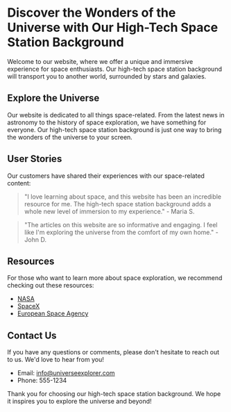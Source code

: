 <!--font:Roboto-->

# Discover the Wonders of the Universe with Our High-Tech Space Station Background

Welcome to our website, where we offer a unique and immersive experience for space enthusiasts. Our high-tech space station background will transport you to another world, surrounded by stars and galaxies.

## Explore the Universe

Our website is dedicated to all things space-related. From the latest news in astronomy to the history of space exploration, we have something for everyone. Our high-tech space station background is just one way to bring the wonders of the universe to your screen.

## User Stories

Our customers have shared their experiences with our space-related content:

> "I love learning about space, and this website has been an incredible resource for me. The high-tech space station background adds a whole new level of immersion to my experience." - Maria S.

> "The articles on this website are so informative and engaging. I feel like I'm exploring the universe from the comfort of my own home." - John D.

## Resources

For those who want to learn more about space exploration, we recommend checking out these resources:

- [NASA](#)
- [SpaceX](#)
- [European Space Agency](#)

## Contact Us

If you have any questions or comments, please don't hesitate to reach out to us. We'd love to hear from you!

- Email: info@universeexplorer.com
- Phone: 555-1234

Thank you for choosing our high-tech space station background. We hope it inspires you to explore the universe and beyond!

<!--

Write me content for website with wallpaper which alt text is:

"A group of Ainautes observing the rings of Saturn from a high-tech space station, surrounded by stars and galaxies."

The name/title of the page should not be 1:1 copy of the alt text but rather a real content of the website which is using this wallpaper.

- Use markdown format 
- Start with heading
- Heading should be short and concise
- The content should look like a real website 
- The website should not be about the wallpaper, wallpaper is just a related background
- Heading should be contain work "wallpaper" or "background"
- Include real sections like references, contact, user stories, etc. use things relevant to the page purpose.
- Feel free to use structure like headings, bullets, numbering, blockquotes, paragraphs, horizontal lines, etc.
- You can use formatting like bold or _italic_
- You can include UTF-8 emojis
- Links should be only #hash anchors (and you can refer to the document itself)
- Do not include images


---


# Explore the Universe with Our High-Tech Space Station Wallpaper

Welcome to our website, where we offer a unique and immersive experience for space enthusiasts. Our high-tech space station wallpaper will transport you to another world, surrounded by stars and galaxies.

## Why Choose Our Space Station Wallpaper?

Our wallpaper is not just a static image, but a window into a world of endless possibilities. Imagine yourself as one of the Ainautes, observing the rings of Saturn from a high-tech space station. You can almost feel the weightlessness as you float in zero gravity, surrounded by the vast expanse of space.

## User Stories

Our customers have shared their experiences with our space station wallpaper:

> "I love astronomy and this wallpaper has been a dream come true for me. Every time I look at it, I feel like I'm part of something bigger than myself." - Maria S.

> "The level of detail in this wallpaper is incredible. It's like having a window into space right on my desktop." - John D.

## References

For those who want to learn more about space exploration, we recommend checking out these resources:

- [NASA](#)
- [SpaceX](#)
- [European Space Agency](#)

## Contact Us

If you have any questions or comments, please don't hesitate to reach out to us. We'd love to hear from you!

- Email: info@universewallpaper.com
- Phone: 555-1234

Thank you for choosing our high-tech space station wallpaper. We hope it inspires you to explore the universe and beyond!


---


Heading should not include word "wallpaper". The website should not be about the wallpaper itself, wallpaper is just a related background, rewrite whole content.


---


# Discover the Wonders of the Universe with Our High-Tech Space Station Background

Welcome to our website, where we offer a unique and immersive experience for space enthusiasts. Our high-tech space station background will transport you to another world, surrounded by stars and galaxies.

## Explore the Universe

Our website is dedicated to all things space-related. From the latest news in astronomy to the history of space exploration, we have something for everyone. Our high-tech space station background is just one way to bring the wonders of the universe to your screen.

## User Stories

Our customers have shared their experiences with our space-related content:

> "I love learning about space, and this website has been an incredible resource for me. The high-tech space station background adds a whole new level of immersion to my experience." - Maria S.

> "The articles on this website are so informative and engaging. I feel like I'm exploring the universe from the comfort of my own home." - John D.

## Resources

For those who want to learn more about space exploration, we recommend checking out these resources:

- [NASA](#)
- [SpaceX](#)
- [European Space Agency](#)

## Contact Us

If you have any questions or comments, please don't hesitate to reach out to us. We'd love to hear from you!

- Email: info@universeexplorer.com
- Phone: 555-1234

Thank you for choosing our high-tech space station background. We hope it inspires you to explore the universe and beyond!

-->
